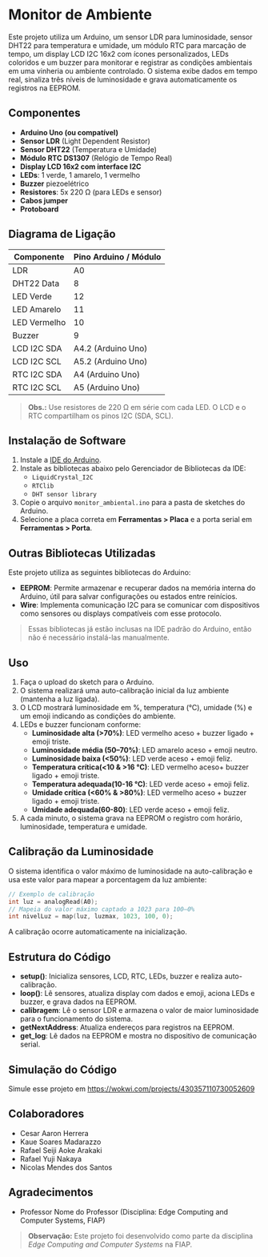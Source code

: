 # Monitor de Ambiente 

Este projeto utiliza um Arduino, um sensor LDR para luminosidade, sensor DHT22 para temperatura e umidade, um módulo RTC para marcação de tempo, um display LCD I2C 16x2 com ícones personalizados, LEDs coloridos e um buzzer para monitorar e registrar as condições ambientais em uma vinheria ou ambiente controlado. O sistema exibe dados em tempo real, sinaliza três níveis de luminosidade e grava automaticamente os registros na EEPROM.

## Componentes

- **Arduino Uno (ou compatível)**
- **Sensor LDR** (Light Dependent Resistor)
- **Sensor DHT22** (Temperatura e Umidade)
- **Módulo RTC DS1307** (Relógio de Tempo Real)
- **Display LCD 16x2 com interface I2C**
- **LEDs**: 1 verde, 1 amarelo, 1 vermelho
- **Buzzer** piezoelétrico
- **Resistores**: 5x 220 Ω (para LEDs e sensor)
- **Cabos jumper**
- **Protoboard**

## Diagrama de Ligação

| Componente       | Pino Arduino / Módulo |
|------------------|----------------------|
| LDR              | A0                   |
| DHT22 Data       | 8                    |
| LED Verde        | 12                   |
| LED Amarelo      | 11                   |
| LED Vermelho     | 10                   |
| Buzzer           | 9                    |
| LCD I2C SDA      | A4.2 (Arduino Uno)      |
| LCD I2C SCL      | A5.2 (Arduino Uno)      |
| RTC I2C SDA      | A4 (Arduino Uno)      |
| RTC I2C SCL      | A5 (Arduino Uno)      |

> **Obs.:** Use resistores de 220 Ω em série com cada LED. O LCD e o RTC compartilham os pinos I2C (SDA, SCL).

## Instalação de Software

1. Instale a [IDE do Arduino](https://www.arduino.cc/en/software).
2. Instale as bibliotecas abaixo pelo Gerenciador de Bibliotecas da IDE:
   - `LiquidCrystal_I2C`
   - `RTClib`
   - `DHT sensor library`
3. Copie o arquivo `monitor_ambiental.ino` para a pasta de sketches do Arduino.
4. Selecione a placa correta em **Ferramentas > Placa** e a porta serial em **Ferramentas > Porta**.

##  Outras Bibliotecas Utilizadas

Este projeto utiliza as seguintes bibliotecas do Arduino:

- **EEPROM**: Permite armazenar e recuperar dados na memória interna do Arduino, útil para salvar configurações ou estados entre reinícios.
- **Wire**: Implementa comunicação I2C para se comunicar com dispositivos como sensores ou displays compatíveis com esse protocolo.

> Essas bibliotecas já estão inclusas na IDE padrão do Arduino, então não é necessário instalá-las manualmente.

## Uso

1. Faça o upload do sketch para o Arduino.
2. O sistema realizará uma auto-calibração inicial da luz ambiente (mantenha a luz ligada).
3. O LCD mostrará luminosidade em %, temperatura (°C), umidade (%) e um emoji indicando as condições do ambiente.
4. LEDs e buzzer funcionam conforme:
   - **Luminosidade alta (>70%)**: LED vermelho aceso + buzzer ligado + emoji triste.
   - **Luminosidade média (50–70%)**: LED amarelo aceso + emoji neutro.
   - **Luminosidade baixa (<50%)**: LED verde aceso + emoji feliz.
   - **Temperatura crítica(<10 & >16 °C)**: LED vermelho aceso+ buzzer ligado + emoji triste.
   - **Temperatura adequada(10-16 °C)**: LED verde aceso + emoji feliz.
   - **Umidade crítica (<60% & >80%)**: LED vermelho aceso + buzzer ligado + emoji triste.
   - **Umidade adequada(60-80)**: LED verde aceso + emoji feliz.
5. A cada minuto, o sistema grava na EEPROM o registro com horário, luminosidade, temperatura e umidade.

## Calibração da Luminosidade

O sistema identifica o valor máximo de luminosidade na auto-calibração e usa este valor para mapear a porcentagem da luz ambiente:

```cpp
// Exemplo de calibração
int luz = analogRead(A0);
// Mapeia do valor máximo captado a 1023 para 100–0%
int nivelLuz = map(luz, luzmax, 1023, 100, 0);
```

A calibração ocorre automaticamente na inicialização.

## Estrutura do Código

- **setup()**: Inicializa sensores, LCD, RTC, LEDs, buzzer e realiza auto-calibração.
- **loop()**: Lê sensores, atualiza display com dados e emoji, aciona LEDs e buzzer, e grava dados na EEPROM.
- **calibragem**: Lê o sensor LDR e armazena o valor de maior luminosidade para o funcionamento do sistema.
- **getNextAddress**: Atualiza endereços para registros na EEPROM.
- **get_log**: Lê dados na EEPROM e mostra no dispositivo de comunicação serial. 

## Simulação do Código
Simule esse projeto em https://wokwi.com/projects/430357110730052609

## Colaboradores

- Cesar Aaron Herrera
- Kaue Soares Madarazzo
- Rafael Seiji Aoke Arakaki
- Rafael Yuji Nakaya
- Nicolas Mendes dos Santos

## Agradecimentos

- Professor Nome do Professor (Disciplina: Edge Computing and Computer Systems, FIAP)

> **Observação:** Este projeto foi desenvolvido como parte da disciplina *Edge Computing and Computer Systems* na FIAP.
